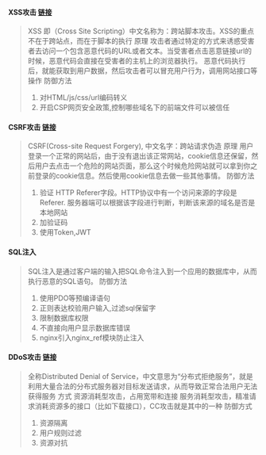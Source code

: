 #### XSS攻击 [链接](https://www.cnblogs.com/tugenhua0707/p/10909284.html)
> XSS 即（Cross Site Scripting）中文名称为：跨站脚本攻击。XSS的重点不在于跨站点，而在于脚本的执行
> 原理
> 攻击者通过特定的方式来诱惑受害者去访问一个包含恶意代码的URL或者文本。当受害者点击恶意链接url的时候，恶意代码会直接在受害者的主机上的浏览器执行。
> 恶意代码执行后，就能获取到用户数据，然后攻击者可以冒充用户行为，调用网站接口等操作
> 防御方法
> 1. 对HTML/js/css/url编码转义
> 2. 开启CSP网页安全政策,控制哪些域名下的前端文件可以被信任

#### CSRF攻击 [链接](https://www.cnblogs.com/tugenhua0707/p/10884059.html)
> CSRF(Cross-site Request Forgery), 中文名字：跨站请求伪造
> 原理
> 用户登录一个正常的网站后，由于没有退出该正常网站，cookie信息还保留，然后用户去点击一个危险的网站页面，那么这个时候危险网站就可以拿到你之前登录的cookie信息。然后使用cookie信息去做一些其他事情。
> 防御方法
> 1. 验证 HTTP Referer字段。HTTP协议中有一个访问来源的字段是Referer. 服务器端可以根据该字段进行判断，判断该来源的域名是否是本地网站
> 2. 加验证码
> 3. 使用Token,JWT

#### SQL注入
> SQL注入是通过客户端的输入把SQL命令注入到一个应用的数据库中，从而执行恶意的SQL语句。
> 防御方法
> 1. 使用PDO等预编译语句
> 2. 正则表达校验用户输入,过滤sql保留字
> 3. 限制数据库权限
> 4. 不直接向用户显示数据库错误
> 5. nginx引入nginx_ref模块防止注入

#### DDoS攻击 [链接](https://www.jianshu.com/p/e7a5fdc67b8f)
> 全称Distributed Denial of Service，中文意思为“分布式拒绝服务”，就是利用大量合法的分布式服务器对目标发送请求，从而导致正常合法用户无法获得服务
> 方式
> 资源消耗型攻击，占用宽带和连接
> 服务消耗型攻击，精准请求消耗资源多的接口（比如下载接口），CC攻击就是其中的一种
> 防御方式
> 1. 资源隔离
> 2. 用户规则过滤
> 3. 资源对抗